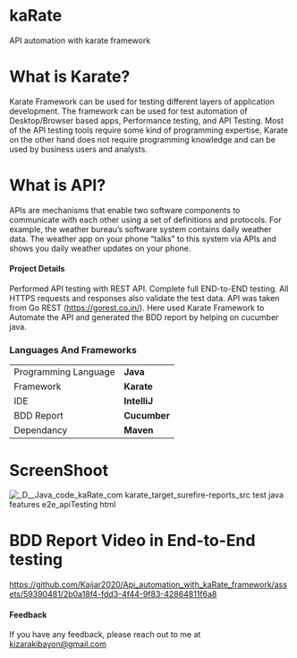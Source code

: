 # kaRate
 API automation with karate framework

 # What is Karate?

 Karate Framework can be used for testing different layers of application development. The framework can be used for test automation of Desktop/Browser based apps, Performance testing, and API Testing. Most of the API testing tools require some kind of programming expertise, Karate on the other hand does not require programming knowledge and can be used by business users and analysts.

 # What is API?
 APIs are mechanisms that enable two software components to communicate with each other using a set of definitions and protocols. For example, the weather bureau’s software system contains daily weather data. The weather app on your phone “talks” to this system via APIs and shows you daily weather updates on your phone.

 #### Project Details
 Performed API testing with REST API. Complete full END-to-END testing. All HTTPS requests and responses also validate the test data. API was taken from Go REST (https://gorest.co.in/). Here used Karate Framework to Automate the API and generated the BDD report by helping on  cucumber java.

 <h3>Languages And Frameworks</h3>
<table>
  <tr>
    <td>Programming Language</td>
    <td><b>Java</b></td>
   </tr>
   <tr>
    <td>Framework</td>
    <td><b>Karate</b></td>
   </tr>
   <tr>
    <td>IDE</td>
    <td><b>IntelliJ</b></td>
   </tr>
   <tr>
    <td>BDD Report</td>
    <td><b>Cucumber</b></td>
   </tr>
  <tr>
    <td>Dependancy</td>
    <td><b>Maven</b></td>
   </tr>
</table>

# ScreenShoot


 ![_D__Java_code_kaRate_com karate_target_surefire-reports_src test java features e2e_apiTesting html](https://github.com/Kaijar2020/Api_automation_with_kaRate_framework/assets/59390481/1be1f05b-aeca-4de1-b7b7-72ad27a9343a)


# BDD Report Video in End-to-End testing

https://github.com/Kaijar2020/Api_automation_with_kaRate_framework/assets/59390481/2b0a18f4-fdd3-4f44-9f83-42864811f6a8

#### Feedback
If you have any feedback, please reach out to me at kizarakibayon@gmail.com

